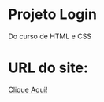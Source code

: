 # Projeto Login
  <p>Do curso de HTML e CSS</p>

# URL do site:
<a href="https://arthurferreira-dev.github.io/Projeto-Login/">Clique Aqui!</a>
